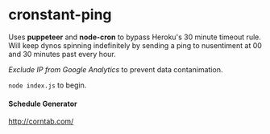 # cronstant-ping

Uses **puppeteer** and **node-cron** to bypass Heroku's 30 minute timeout rule. Will keep dynos spinning indefinitely by sending a ping to nusentiment at 00 and 30 minutes past every hour.

_Exclude IP from Google Analytics_ to prevent data contanimation.

`node index.js` to begin.

#### Schedule Generator

http://corntab.com/
